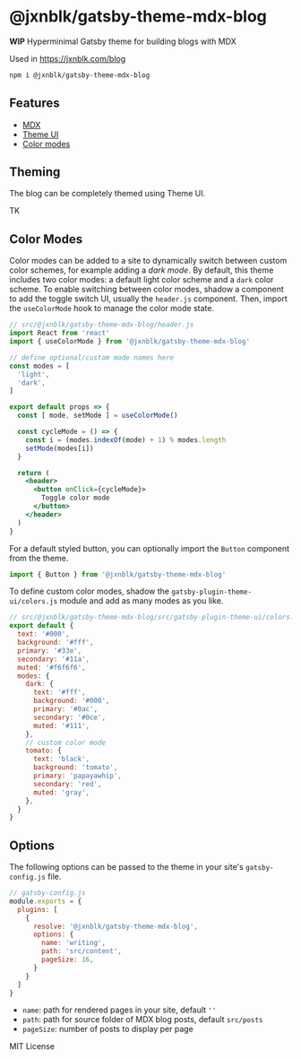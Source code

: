 
# @jxnblk/gatsby-theme-mdx-blog

**WIP**
Hyperminimal Gatsby theme for building blogs with MDX

Used in https://jxnblk.com/blog

```sh
npm i @jxnblk/gatsby-theme-mdx-blog
```

## Features

- [MDX][]
- [Theme UI][]
- [Color modes][]

[mdx]: https://mdxjs.com
[theme ui]: https://theme-ui.com
[color modes]: https://theme-ui.com/color-modes

## Theming

The blog can be completely themed using Theme UI.

TK

## Color Modes

Color modes can be added to a site to dynamically switch between custom color schemes, for example adding a *dark mode*.
By default, this theme includes two color modes: a default light color scheme and a `dark` color scheme.
To enable switching between color modes, shadow a component to add the toggle switch UI, usually the `header.js` component.
Then, import the `useColorMode` hook to manage the color mode state.

```jsx
// src/@jxnblk/gatsby-theme-mdx-blog/header.js
import React from 'react'
import { useColorMode } from '@jxnblk/gatsby-theme-mdx-blog'

// define optional/custom mode names here
const modes = [
  'light',
  'dark',
]

export default props => {
  const [ mode, setMode ] = useColorMode()

  const cycleMode = () => {
    const i = (modes.indexOf(mode) + 1) % modes.length
    setMode(modes[i])
  }

  return (
    <header>
      <button onClick={cycleMode}>
        Toggle color mode
      </button>
    </header>
  )
}
```

For a default styled button, you can optionally import the `Button` component from the theme.

```js
import { Button } from '@jxnblk/gatsby-theme-mdx-blog'
```

To define custom color modes, shadow the `gatsby-plugin-theme-ui/colors.js` module and add as many modes as you like.

```js
// src/@jxnblk/gatsby-theme-mdx-blog/src/gatsby-plugin-theme-ui/colors.js
export default {
  text: '#000',
  background: '#fff',
  primary: '#33e',
  secondary: '#11a',
  muted: '#f6f6f6',
  modes: {
    dark: {
      text: '#fff',
      background: '#000',
      primary: '#0ac',
      secondary: '#0ce',
      muted: '#111',
    },
    // custom color mode
    tomato: {
      text: 'black',
      background: 'tomato',
      primary: 'papayawhip',
      secondary: 'red',
      muted: 'gray',
    },
  }
}
```

## Options

The following options can be passed to the theme in your site's `gatsby-config.js` file.

```js
// gatsby-config.js
module.exports = {
  plugins: [
    {
      resolve: '@jxnblk/gatsby-theme-mdx-blog',
      options: {
        name: 'writing',
        path: 'src/content',
        pageSize: 16,
      }
    }
  ]
}
```

- `name`: path for rendered pages in your site, default `''`
- `path`: path for source folder of MDX blog posts, default `src/posts`
- `pageSize`: number of posts to display per page

MIT License
